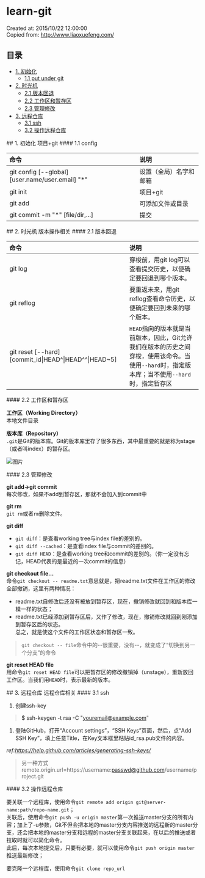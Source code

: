 # learn-git
Created at: 2015/10/22 12:00:00   
Copied from: http://www.liaoxuefeng.com/

## 目录
* [1. 初始化](#1)
  * [1.1 put under git](#1.1)
* [2. 时光机](#2)
  * [2.1 版本回退](#2.1)
  * [2.2 工作区和暂存区](#2.2)
  * [2.3 管理修改](#2.3)
* [3. 远程仓库](#3)
  * [3.1 ssh](#3.1)
  * [3.2 操作远程仓库](#3.2)

<a name="1" />
## 1. 初始化
项目+git
<a name="1.1" />
#### 1.1 config

|命令|说明|
|:---|:---|
|git config [--global] [user.name/user.email] "*"|设置（全局）名字和邮箱|
|git init|项目+git|
|git add|可添加文件或目录|
|git commit -m "*" [file/dir,...]|提交|


<a name="2" />
## 2. 时光机
版本操作相关

<a name="2.1" />
#### 2.1 版本回退

|命令|说明|
|:---|:---|
|git log|穿梭前，用git log可以查看提交历史，以便确定要回退到哪个版本。|
|git reflog|要重返未来，用git reflog查看命令历史，以便确定要回到未来的哪个版本。|
|git reset [--hard] [commit_id\|HEAD^\|HEAD^^\|HEAD~5\]|`HEAD`指向的版本就是当前版本，因此，Git允许我们在版本的历史之间穿梭，使用该命令。当使用`--hard`时，指定版本库；当不使用`--hard`时，指定暂存区|

<a name="2.2" />
#### 2.2 工作区和暂存区

__工作区（Working Directory）__   
本地文件目录

__版本库（Repository）__   
`.git`是Git的版本库。Git的版本库里存了很多东西，其中最重要的就是称为stage（或者叫index）的暂存区。
  
![图片]()

<a name="2.3" />
#### 2.3 管理修改

__git add->git commit__   
每次修改，如果不add到暂存区，那就不会加入到commit中   

__git rm__   
`git rm`或者`rm`删除文件。   

__git diff__   
* `git diff`：是查看working tree与index file的差别的。
* `git diff --cached`：是查看index file与commit的差别的。 
* `git diff HEAD`：是查看working tree和commit的差别的。（你一定没有忘记，HEAD代表的是最近的一次commit的信息）

__git checkout file...__   
命令`git checkout -- readme.txt`意思就是，把readme.txt文件在工作区的修改全部撤销，这里有两种情况：   
  * readme.txt自修改后还没有被放到暂存区，现在，撤销修改就回到和版本库一模一样的状态；   
  * readme.txt已经添加到暂存区后，又作了修改，现在，撤销修改就回到刚添加到暂存区后的状态。   
总之，就是使这个文件的工作区状态和暂存区一致。   
>`git checkout -- file`命令中的--很重要，没有--，就变成了“切换到另一个分支”的命令   

__git reset HEAD file__   
用命令`git reset HEAD file`可以把暂存区的修改撤销掉（unstage），重新放回工作区。当我们用`HEAD`时，表示最新的版本。   

<a name="3" />
## 3. 远程仓库
远程仓库相关

<a name="3.1" />
#### 3.1 ssh

1. 创建ssh-key   
> $ ssh-keygen -t rsa -C "youremail@example.com"   
1. 登陆GitHub，打开“Account settings”，“SSH Keys”页面，然后，点“Add SSH Key”，填上任意Title，在Key文本框里粘贴id_rsa.pub文件的内容。   

_ref:https://help.github.com/articles/generating-ssh-keys/_

>另一种方式remote.origin.url=https://username:passwd@github.com/username/project.git   

<a name="3.2" />
#### 3.2 操作远程仓库

要关联一个远程库，使用命令`git remote add origin git@server-name:path/repo-name.git`；   
关联后，使用命令`git push -u origin master`第一次推送master分支的所有内容；加上了-u参数，Git不但会把本地的master分支内容推送的远程新的master分支，还会把本地的master分支和远程的master分支关联起来，在以后的推送或者拉取时就可以简化命令。   
此后，每次本地提交后，只要有必要，就可以使用命令`git push origin master`推送最新修改；   

要克隆一个远程库，使用命令`git clone repo_url`
